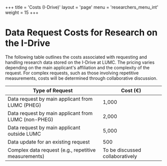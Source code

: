 +++
title = 'Costs (I-Drive)'
layout = 'page'
menu = 'researchers_menu_int'
weight = 15
+++

# Data Request Costs for Research on the I-Drive
The following table outlines the costs associated with requesting and handling research data stored on the I-Drive at LUMC. The pricing varies depending on the main applicant's affiliation and the complexity of the request. For complex requests, such as those involving repetitive measurements, costs will be determined through collaborative discussion.

| **Type of Request**                              | **Cost (€)**                              |
|--------------------------------------------------|------------------------------------------|
| Data request by main applicant from LUMC (PHEG)  | 1,000                                    |
| Data request by main applicant from LUMC (non-PHEG) | 2,000                                 |
| Data request by main applicant outside LUMC      | 5,000                                    |
| Data update for an existing request              | 500                                      |
| Complex data request (e.g., repetitive measurements) | To be discussed collaboratively       |
